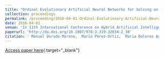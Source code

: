 ```yaml
---
title: "Ordinal Evolutionary Artificial Neural Networks for Solving an Imbalanced Liver Transplantation Problem"
collection: proceedings
permalink: /proceeding/2016-04-01-Ordinal-Evolutionary-Artificial-Neural-Networks-for-Solving-an-Imbalanced-Liver-Transplantation-Problem
date: 2016-04-01
venue: 'In 11th International Conference on Hybrid Artificial Intelligent Systems (HAIS2016)'
paperurl: 'http://dx.doi.org/10.1007/978-3-319-32034-2_38'
citation: ' Manuel Dorado-Moreno,  María Pérez-Ortiz,  Maria Dolores Ayllón-Terán,  Pedro Antonio Gutiérrez,  César Hervás-Martínez, &quot;Ordinal Evolutionary Artificial Neural Networks for Solving an Imbalanced Liver Transplantation Problem.&quot; In 11th International Conference on Hybrid Artificial Intelligent Systems (HAIS2016), Lecture Notes in Computer Science (LNCS), Vol. 9648, 2016, Seville (Spain), pp.451-462.'
---
```

[Access paper here](http://dx.doi.org/10.1007/978-3-319-32034-2_38){:target="_blank"}
